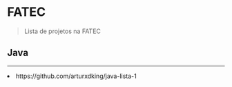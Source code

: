 <h1>FATEC</h1>
<blockquote>
<p>Lista de projetos na FATEC</p>
</blockquote>

<h2>Java</h2>
<hr>
<li>https://github.com/arturxdking/java-lista-1</li>
